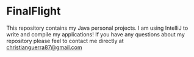 FinalFlight
===========

This repository contains my Java personal projects.  I am using IntelliJ  to write and compile my applications!  If you have any questions about my repository please feel to contact me directly at christianguerra87@gmail.com
